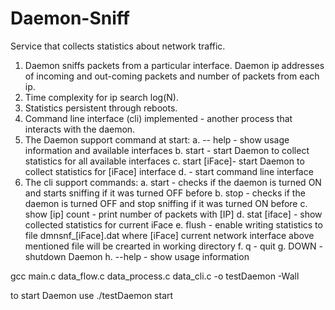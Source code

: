 # Daemon-Sniff
Service that collects statistics about network traffic. 
1. Daemon sniffs packets from a particular interface. 
    Daemon ip addresses of incoming and out-coming packets and number of packets from each ip. 
2. Time complexity for ip search log(N). 
3. Statistics persistent through reboots. 
4. Command line interface (cli)  implemented - another process that interacts with the daemon. 
5. The Daemon support command at start:
	a. -- help 	- show usage information and available interfaces
	b. start	- start Daemon to collect statistics for all available interfaces
	c. start [iFace]- start Daemon to collect statistics for [iFace] interface
	d. 		- start command line interface
6. The cli support commands:
	a. start 	- checks if the daemon is turned ON and starts sniffing if it was turned OFF before
	b. stop		- checks if the daemon is turned OFF and stop sniffing if it was turned ON before
	c. show [ip] count - print number of packets with [IP] 
	d. stat [iface] - show collected statistics for current iFace
	e. flush	- enable writing statistics to file dmnsnf_[iFace].dat
			  where  [iFace] current network interface
			  above mentioned file will be crearted in working directory
	f. q		- quit
	g. DOWN		- shutdown Daemon
	h. --help 	- show usage information

gcc main.c data_flow.c data_process.c data_cli.c -o testDaemon -Wall

to start Daemon use
./testDaemon start
